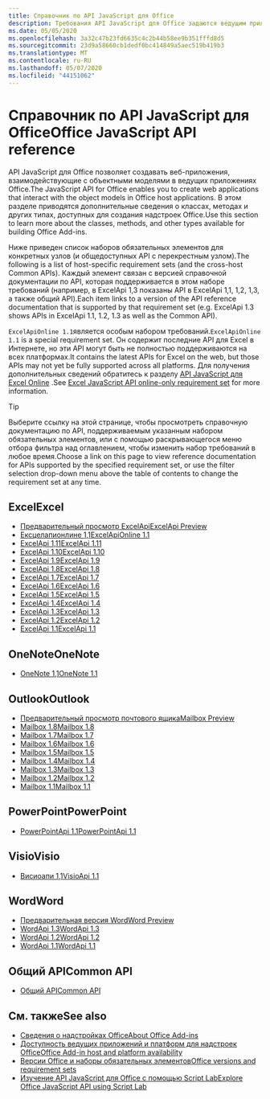 ```yaml
---
title: Справочник по API JavaScript для Office
description: Требования API JavaScript для Office задаются ведущим приложением.
ms.date: 05/05/2020
ms.openlocfilehash: 3a32c47b23fd6635c4c2b44b58ee9b351fffd8d5
ms.sourcegitcommit: 23d9a58660cb1dedf0bc414849a5aec519b419b3
ms.translationtype: MT
ms.contentlocale: ru-RU
ms.lasthandoff: 05/07/2020
ms.locfileid: "44151062"
---
```

# <a name="office-javascript-api-reference"></a><span data-ttu-id="63189-103">Справочник по API JavaScript для Office</span><span class="sxs-lookup"><span data-stu-id="63189-103">Office JavaScript API reference</span></span>

<span data-ttu-id="63189-104">API JavaScript для Office позволяет создавать веб-приложения, взаимодействующие с объектными моделями в ведущих приложениях Office.</span><span class="sxs-lookup"><span data-stu-id="63189-104">The JavaScript API for Office enables you to create web applications that interact with the object models in Office host applications.</span></span> <span data-ttu-id="63189-105">В этом разделе приводятся дополнительные сведения о классах, методах и других типах, доступных для создания надстроек Office.</span><span class="sxs-lookup"><span data-stu-id="63189-105">Use this section to learn more about the classes, methods, and other types available for building Office Add-ins.</span></span>

<span data-ttu-id="63189-106">Ниже приведен список наборов обязательных элементов для конкретных узлов (и общедоступных API с перекрестным узлом).</span><span class="sxs-lookup"><span data-stu-id="63189-106">The following is a list of host-specific requirement sets (and the cross-host Common APIs).</span></span> <span data-ttu-id="63189-107">Каждый элемент связан с версией справочной документации по API, которая поддерживается в этом наборе требований (например, в ExcelApi 1,3 показаны API в ExcelApi 1,1, 1,2, 1,3, а также общий API).</span><span class="sxs-lookup"><span data-stu-id="63189-107">Each item links to a version of the API reference documentation that is supported by that requirement set (e.g. ExcelApi 1.3 shows APIs in ExcelApi 1.1, 1.2, 1.3 as well as the Common API).</span></span>

<span data-ttu-id="63189-108">`ExcelApiOnline 1.1`является особым набором требований.</span><span class="sxs-lookup"><span data-stu-id="63189-108">`ExcelApiOnline 1.1` is a special requirement set.</span></span> <span data-ttu-id="63189-109">Он содержит последние API для Excel в Интернете, но эти API могут быть не полностью поддерживаются на всех платформах.</span><span class="sxs-lookup"><span data-stu-id="63189-109">It contains the latest APIs for Excel on the web, but those APIs may not yet be fully supported across all platforms.</span></span> <span data-ttu-id="63189-110">Для получения дополнительных сведений обратитесь к разделу [API JavaScript для Excel Online](/office/dev/add-ins/reference/requirement-sets/excel-api-online-requirement-set) .</span><span class="sxs-lookup"><span data-stu-id="63189-110">See [Excel JavaScript API online-only requirement set](/office/dev/add-ins/reference/requirement-sets/excel-api-online-requirement-set) for more information.</span></span>

> [!TIP]
> <span data-ttu-id="63189-111">Выберите ссылку на этой странице, чтобы просмотреть справочную документацию по API, поддерживаемым указанным набором обязательных элементов, или с помощью раскрывающегося меню отбора фильтра над оглавлением, чтобы изменить набор требований в любое время.</span><span class="sxs-lookup"><span data-stu-id="63189-111">Choose a link on this page to view reference documentation for APIs supported by the specified requirement set, or use the filter selection drop-down menu above the table of contents to change the requirement set at any time.</span></span>

## <a name="excel"></a><span data-ttu-id="63189-112">Excel</span><span class="sxs-lookup"><span data-stu-id="63189-112">Excel</span></span>

- [<span data-ttu-id="63189-113">Предварительный просмотр ExcelApi</span><span class="sxs-lookup"><span data-stu-id="63189-113">ExcelApi Preview</span></span>](/javascript/api/excel?view=excel-js-preview)
- [<span data-ttu-id="63189-114">Ексцелапионлине 1,1</span><span class="sxs-lookup"><span data-stu-id="63189-114">ExcelApiOnline 1.1</span></span>](/javascript/api/excel?view=excel-js-online)
- [<span data-ttu-id="63189-115">ExcelApi 1,11</span><span class="sxs-lookup"><span data-stu-id="63189-115">ExcelApi 1.11</span></span>](/javascript/api/excel?view=excel-js-1.11)
- [<span data-ttu-id="63189-116">ExcelApi 1.10</span><span class="sxs-lookup"><span data-stu-id="63189-116">ExcelApi 1.10</span></span>](/javascript/api/excel?view=excel-js-1.10)
- [<span data-ttu-id="63189-117">ExcelApi 1.9</span><span class="sxs-lookup"><span data-stu-id="63189-117">ExcelApi 1.9</span></span>](/javascript/api/excel?view=excel-js-1.9)
- [<span data-ttu-id="63189-118">ExcelApi 1.8</span><span class="sxs-lookup"><span data-stu-id="63189-118">ExcelApi 1.8</span></span>](/javascript/api/excel?view=excel-js-1.8)
- [<span data-ttu-id="63189-119">ExcelApi 1.7</span><span class="sxs-lookup"><span data-stu-id="63189-119">ExcelApi 1.7</span></span>](/javascript/api/excel?view=excel-js-1.7)
- [<span data-ttu-id="63189-120">ExcelApi 1.6</span><span class="sxs-lookup"><span data-stu-id="63189-120">ExcelApi 1.6</span></span>](/javascript/api/excel?view=excel-js-1.6)
- [<span data-ttu-id="63189-121">ExcelApi 1.5</span><span class="sxs-lookup"><span data-stu-id="63189-121">ExcelApi 1.5</span></span>](/javascript/api/excel?view=excel-js-1.5)
- [<span data-ttu-id="63189-122">ExcelApi 1.4</span><span class="sxs-lookup"><span data-stu-id="63189-122">ExcelApi 1.4</span></span>](/javascript/api/excel?view=excel-js-1.4)
- [<span data-ttu-id="63189-123">ExcelApi 1.3</span><span class="sxs-lookup"><span data-stu-id="63189-123">ExcelApi 1.3</span></span>](/javascript/api/excel?view=excel-js-1.3)
- [<span data-ttu-id="63189-124">ExcelApi 1.2</span><span class="sxs-lookup"><span data-stu-id="63189-124">ExcelApi 1.2</span></span>](/javascript/api/excel?view=excel-js-1.2)
- [<span data-ttu-id="63189-125">ExcelApi 1.1</span><span class="sxs-lookup"><span data-stu-id="63189-125">ExcelApi 1.1</span></span>](/javascript/api/excel?view=excel-js-1.1)

## <a name="onenote"></a><span data-ttu-id="63189-126">OneNote</span><span class="sxs-lookup"><span data-stu-id="63189-126">OneNote</span></span>

- [<span data-ttu-id="63189-127">OneNote 1,1</span><span class="sxs-lookup"><span data-stu-id="63189-127">OneNote 1.1</span></span>](/javascript/api/onenote?view=onenote-js-1.1)

## <a name="outlook"></a><span data-ttu-id="63189-128">Outlook</span><span class="sxs-lookup"><span data-stu-id="63189-128">Outlook</span></span>

- [<span data-ttu-id="63189-129">Предварительный просмотр почтового ящика</span><span class="sxs-lookup"><span data-stu-id="63189-129">Mailbox Preview</span></span>](/javascript/api/outlook?view=outlook-js-preview)
- [<span data-ttu-id="63189-130">Mailbox 1.8</span><span class="sxs-lookup"><span data-stu-id="63189-130">Mailbox 1.8</span></span>](/javascript/api/outlook?view=outlook-js-1.8)
- [<span data-ttu-id="63189-131">Mailbox 1.7</span><span class="sxs-lookup"><span data-stu-id="63189-131">Mailbox 1.7</span></span>](/javascript/api/outlook?view=outlook-js-1.7)
- [<span data-ttu-id="63189-132">Mailbox 1.6</span><span class="sxs-lookup"><span data-stu-id="63189-132">Mailbox 1.6</span></span>](/javascript/api/outlook?view=outlook-js-1.6)
- [<span data-ttu-id="63189-133">Mailbox 1.5</span><span class="sxs-lookup"><span data-stu-id="63189-133">Mailbox 1.5</span></span>](/javascript/api/outlook?view=outlook-js-1.5)
- [<span data-ttu-id="63189-134">Mailbox 1.4</span><span class="sxs-lookup"><span data-stu-id="63189-134">Mailbox 1.4</span></span>](/javascript/api/outlook?view=outlook-js-1.4)
- [<span data-ttu-id="63189-135">Mailbox 1.3</span><span class="sxs-lookup"><span data-stu-id="63189-135">Mailbox 1.3</span></span>](/javascript/api/outlook?view=outlook-js-1.3)
- [<span data-ttu-id="63189-136">Mailbox 1.2</span><span class="sxs-lookup"><span data-stu-id="63189-136">Mailbox 1.2</span></span>](/javascript/api/outlook?view=outlook-js-1.2)
- [<span data-ttu-id="63189-137">Mailbox 1.1</span><span class="sxs-lookup"><span data-stu-id="63189-137">Mailbox 1.1</span></span>](/javascript/api/outlook?view=outlook-js-1.1)

## <a name="powerpoint"></a><span data-ttu-id="63189-138">PowerPoint</span><span class="sxs-lookup"><span data-stu-id="63189-138">PowerPoint</span></span>

- [<span data-ttu-id="63189-139">PowerPointApi 1.1</span><span class="sxs-lookup"><span data-stu-id="63189-139">PowerPointApi 1.1</span></span>](/javascript/api/powerpoint?view=powerpoint-js-1.1)

## <a name="visio"></a><span data-ttu-id="63189-140">Visio</span><span class="sxs-lookup"><span data-stu-id="63189-140">Visio</span></span>

- [<span data-ttu-id="63189-141">Висиоапи 1,1</span><span class="sxs-lookup"><span data-stu-id="63189-141">VisioApi 1.1</span></span>](/javascript/api/visio?view=visio-js-1.1)

## <a name="word"></a><span data-ttu-id="63189-142">Word</span><span class="sxs-lookup"><span data-stu-id="63189-142">Word</span></span>

- [<span data-ttu-id="63189-143">Предварительная версия Word</span><span class="sxs-lookup"><span data-stu-id="63189-143">Word Preview</span></span>](/javascript/api/word?view=word-js-preview)
- [<span data-ttu-id="63189-144">WordApi 1.3</span><span class="sxs-lookup"><span data-stu-id="63189-144">WordApi 1.3</span></span>](/javascript/api/word?view=word-js-1.3)
- [<span data-ttu-id="63189-145">WordApi 1.2</span><span class="sxs-lookup"><span data-stu-id="63189-145">WordApi 1.2</span></span>](/javascript/api/word?view=word-js-1.2)
- [<span data-ttu-id="63189-146">WordApi 1.1</span><span class="sxs-lookup"><span data-stu-id="63189-146">WordApi 1.1</span></span>](/javascript/api/word?view=word-js-1.1)

## <a name="common-api"></a><span data-ttu-id="63189-147">Общий API</span><span class="sxs-lookup"><span data-stu-id="63189-147">Common API</span></span>

- [<span data-ttu-id="63189-148">Общий API</span><span class="sxs-lookup"><span data-stu-id="63189-148">Common API</span></span>](/javascript/api/office?view=common-js)

## <a name="see-also"></a><span data-ttu-id="63189-149">См. также</span><span class="sxs-lookup"><span data-stu-id="63189-149">See also</span></span>

- [<span data-ttu-id="63189-150">Сведения о надстройках Office</span><span class="sxs-lookup"><span data-stu-id="63189-150">About Office Add-ins</span></span>](/office/dev/add-ins/overview)
- [<span data-ttu-id="63189-151">Доступность ведущих приложений и платформ для надстроек Office</span><span class="sxs-lookup"><span data-stu-id="63189-151">Office Add-in host and platform availability</span></span>](/office/dev/add-ins/overview/office-add-in-availability)
- [<span data-ttu-id="63189-152">Версии Office и наборы обязательных элементов</span><span class="sxs-lookup"><span data-stu-id="63189-152">Office versions and requirement sets</span></span>](/office/dev/add-ins/develop/office-versions-and-requirement-sets)
- [<span data-ttu-id="63189-153">Изучение API JavaScript для Office с помощью Script Lab</span><span class="sxs-lookup"><span data-stu-id="63189-153">Explore Office JavaScript API using Script Lab</span></span>](/office/dev/add-ins/overview/explore-with-script-lab)
